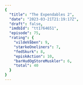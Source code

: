 ```yaml
---
{
  "title": "The Expendables 2",
  "date": "2023-03-21T21:19:17Z",
  "draft": false,
  "imdbId": "tt1764651",
  "episode": 75,
  "rating": {
    "vildeVåben": 9,
    "stærkeOneliners": 7,
    "fedSkurk": 8,
    "episkAction": 10,
    "barHudOgStoreMuskler": 6,
    "total": 40
  }
}
---
```


